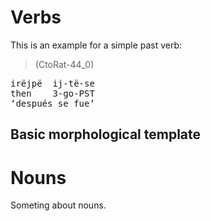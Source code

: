 # Verbs

This is an example for a simple past verb:


> (CtoRat-44_0) 
<pre>
irëjpë  ij-të-se  
then    3-go-PST  
‘después se fue’</pre>


## Basic morphological template


# Nouns

Someting about nouns.